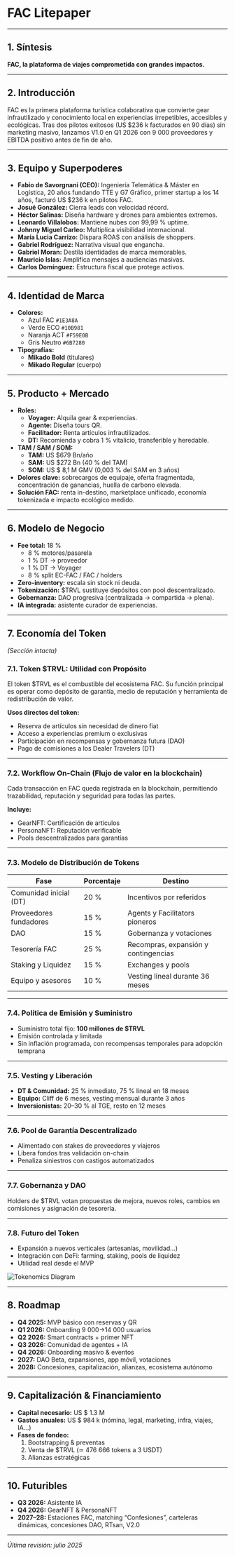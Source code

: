 # FAC Litepaper

---

## 1. Síntesis
**FAC, la plataforma de viajes comprometida con grandes impactos.**

---

## 2. Introducción  
FAC es la primera plataforma turística colaborativa que convierte gear infrautilizado y conocimiento local en experiencias irrepetibles, accesibles y ecológicas. Tras dos pilotos exitosos (US $236 k facturados en 90 días) sin marketing masivo, lanzamos V1.0 en Q1 2026 con 9 000 proveedores y EBITDA positivo antes de fin de año.

---

## 3. Equipo y Superpoderes  
- **Fabio de Savorgnani (CEO):** Ingeniería Telemática & Máster en Logística, 20 años fundando TTE y G7 Gráfico, primer startup a los 14 años, facturó US $236 k en pilotos FAC.  
- **Josué González:** Cierra leads con velocidad récord.  
- **Héctor Salinas:** Diseña hardware y drones para ambientes extremos.  
- **Leonardo Villalobos:** Mantiene nubes con 99,99 % uptime.  
- **Johnny Miguel Carleo:** Multiplica visibilidad internacional.  
- **María Lucia Carrizo:** Dispara ROAS con análisis de shoppers.  
- **Gabriel Rodríguez:** Narrativa visual que engancha.  
- **Gabriel Moran:** Destila identidades de marca memorables.  
- **Mauricio Islas:** Amplifica mensajes a audiencias masivas.  
- **Carlos Domínguez:** Estructura fiscal que protege activos.

---

## 4. Identidad de Marca  
- **Colores:**  
  - Azul FAC `#1E3A8A`  
  - Verde ECO `#10B981`  
  - Naranja ACT `#F59E0B`  
  - Gris Neutro `#6B7280`  
- **Tipografías:**  
  - **Mikado Bold** (titulares)  
  - **Mikado Regular** (cuerpo)

---

## 5. Producto + Mercado  
- **Roles:**  
  - **Voyager:** Alquila gear & experiencias.  
  - **Agente:** Diseña tours QR.  
  - **Facilitador:** Renta artículos infrautilizados.  
  - **DT:** Recomienda y cobra 1 % vitalicio, transferible y heredable.  
- **TAM / SAM / SOM:**  
  - **TAM:** US $679 Bn/año  
  - **SAM:** US $272 Bn (40 % del TAM)  
  - **SOM:** US $ 8,1 M GMV (0,003 % del SAM en 3 años)  
- **Dolores clave:** sobrecargos de equipaje, oferta fragmentada, concentración de ganancias, huella de carbono elevada.  
- **Solución FAC:** renta in-destino, marketplace unificado, economía tokenizada e impacto ecológico medido.

---

## 6. Modelo de Negocio  
- **Fee total:** 18 %  
  - 8 % motores/pasarela  
  - 1 % DT → proveedor  
  - 1 % DT → Voyager  
  - 8 % split EC-FAC / FAC / holders  
- **Zero-inventory:** escala sin stock ni deuda.  
- **Tokenización:** $TRVL sustituye depósitos con pool descentralizado.  
- **Gobernanza:** DAO progresiva (centralizada → compartida → plena).  
- **IA integrada:** asistente curador de experiencias.

---

## 7. Economía del Token  
_(Sección intacta)_  

### 7.1. Token $TRVL: Utilidad con Propósito  
El token $TRVL es el combustible del ecosistema FAC. Su función principal es operar como depósito de garantía, medio de reputación y herramienta de redistribución de valor.

**Usos directos del token:**  
- Reserva de artículos sin necesidad de dinero fiat  
- Acceso a experiencias premium o exclusivas  
- Participación en recompensas y gobernanza futura (DAO)  
- Pago de comisiones a los Dealer Travelers (DT)  

---

### 7.2. Workflow On-Chain (Flujo de valor en la blockchain)  
Cada transacción en FAC queda registrada en la blockchain, permitiendo trazabilidad, reputación y seguridad para todas las partes.

**Incluye:**  
- GearNFT: Certificación de artículos  
- PersonaNFT: Reputación verificable  
- Pools descentralizados para garantías  

---

### 7.3. Modelo de Distribución de Tokens  

| Fase                   | Porcentaje | Destino                              |
|------------------------|------------|---------------------------------------|
| Comunidad inicial (DT) | 20 %       | Incentivos por referidos              |
| Proveedores fundadores | 15 %       | Agents y Facilitators pioneros        |
| DAO                    | 15 %       | Gobernanza y votaciones               |
| Tesorería FAC          | 25 %       | Recompras, expansión y contingencias  |
| Staking y Liquidez     | 15 %       | Exchanges y pools                     |
| Equipo y asesores      | 10 %       | Vesting lineal durante 36 meses       |

---

### 7.4. Política de Emisión y Suministro  
- Suministro total fijo: **100 millones de $TRVL**  
- Emisión controlada y limitada  
- Sin inflación programada, con recompensas temporales para adopción temprana  

---

### 7.5. Vesting y Liberación  
- **DT & Comunidad:** 25 % inmediato, 75 % lineal en 18 meses  
- **Equipo:** Cliff de 6 meses, vesting mensual durante 3 años  
- **Inversionistas:** 20–30 % al TGE, resto en 12 meses  

---

### 7.6. Pool de Garantía Descentralizado  
- Alimentado con stakes de proveedores y viajeros  
- Libera fondos tras validación on-chain  
- Penaliza siniestros con castigos automatizados  

---

### 7.7. Gobernanza y DAO  
Holders de $TRVL votan propuestas de mejora, nuevos roles, cambios en comisiones y asignación de tesorería.  

---

### 7.8. Futuro del Token  
- Expansión a nuevos verticales (artesanías, movilidad…)  
- Integración con DeFi: farming, staking, pools de liquidez  
- Utilidad real desde el MVP  

![Tokenomics Diagram](diagramatokenomics.png)

---

## 8. Roadmap  
- **Q4 2025:** MVP básico con reservas y QR  
- **Q1 2026:** Onboarding 9 000→14 000 usuarios  
- **Q2 2026:** Smart contracts + primer NFT  
- **Q3 2026:** Comunidad de agentes + IA  
- **Q4 2026:** Onboarding masivo & eventos  
- **2027:** DAO Beta, expansiones, app móvil, votaciones  
- **2028:** Concesiones, capitalización, alianzas, ecosistema autónomo  

---

## 9. Capitalización & Financiamiento  
- **Capital necesario:** US $ 1.3 M  
- **Gastos anuales:** US $ 984 k (nómina, legal, marketing, infra, viajes, IA…)  
- **Fases de fondeo:**  
  1. Bootstrapping & preventas  
  2. Venta de $TRVL (≃ 476 666 tokens a 3 USDT)  
  3. Alianzas estratégicas  

---

## 10. Futuribles  
- **Q3 2026:** Asistente IA  
- **Q4 2026:** GearNFT & PersonaNFT  
- **2027–28:** Estaciones FAC, matching “Confesiones”, carteleras dinámicas, concesiones DAO, RTsan, V2.0  

---
*Última revisión: julio 2025*  
